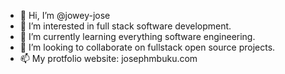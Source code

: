 - 👋 Hi, I’m @jowey-jose
- 👀 I’m interested in full stack software development.
- 🌱 I’m currently learning everything software engineering.
- 💞️ I’m looking to collaborate on fullstack open source projects.
- 📫 My protfolio website: josephmbuku.com

<!---
jowey-jose/jowey-jose is a ✨ special ✨ repository because its `README.md` (this file) appears on your GitHub profile.
You can click the Preview link to take a look at your changes.
--->
